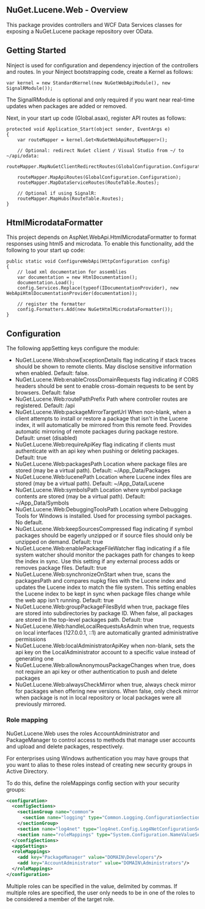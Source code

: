 ## NuGet.Lucene.Web - Overview

This package provides controllers and WCF Data Services
classes for exposing a NuGet.Lucene package repository
over OData.

## Getting Started

Ninject is used for configuration and dependency injection
of the controllers and routes. In your Ninject bootstrapping
code, create a Kernel as follows:

    var kernel = new StandardKernel(new NuGetWebApiModule(), new SignalRModule());

The SignalRModule is optional and only required if you want
near real-time updates when packages are added or removed.

Next, in your start up code (Global.asax), register API routes
as follows:

    protected void Application_Start(object sender, EventArgs e)
    {
        var routeMapper = kernel.Get<NuGetWebApiRouteMapper>();

		// Optional: redirect NuGet client / Visual Studio from ~/ to ~/api/odata:
        routeMapper.MapNuGetClientRedirectRoutes(GlobalConfiguration.Configuration);

        routeMapper.MapApiRoutes(GlobalConfiguration.Configuration);
        routeMapper.MapDataServiceRoutes(RouteTable.Routes);

        // Optional if using SignalR:
        routeMapper.MapHubs(RouteTable.Routes);
    }

## HtmlMicrodataFormatter

This project depends on AspNet.WebApi.HtmlMicrodataFormatter to format responses
using html5 and microdata. To enable this functionality, add the following
to your start up code:

    public static void ConfigureWebApi(HttpConfiguration config)
	{
	    // load xml documentation for assemblies
        var documentation = new HtmlDocumentation();
        documentation.Load();
        config.Services.Replace(typeof(IDocumentationProvider), new WebApiHtmlDocumentationProvider(documentation));

		// register the formatter
        config.Formatters.Add(new NuGetHtmlMicrodataFormatter());
    }


## Configuration

The following appSetting keys configure the module:

* NuGet.Lucene.Web:showExceptionDetails flag indicating if stack traces should be shown to remote clients. May disclose sensitive
information when enabled. Default: false.
* NuGet.Lucene.Web:enableCrossDomainRequests flag indicating if CORS headers should be sent to enable cross-domain requests to be sent by browsers. Default: false
* NuGet.Lucene.Web:routePathPrefix Path where controller routes are registered. Default: /api
* NuGet.Lucene.Web:packageMirrorTargetUrl When non-blank, when a client attempts to install or restore a package that isn't in the Lucene index, it will automatically be mirrored from this remote feed. Provides automatic mirroring of remote packages during package restore. Default: unset (disabled)
* NuGet.Lucene.Web:requireApiKey flag indicating if clients must authenticate with an api key when pushing or deleting packages. Default: true
* NuGet.Lucene.Web:packagesPath Location where package files are stored (may be a virtual path). Default: ~/App_Data/Packages
* NuGet.Lucene.Web:lucenePath Location where Lucene index files are stored (may be a virtual path). Default: ~/App_Data/Lucene
* NuGet.Lucene.Web:symbolsPath Location where symbol package contents are stored (may be a virtual path). Default: ~/App_Data/Symbols
* NuGet.Lucene.Web:DebuggingToolsPath Location where Debugging Tools for Windows is installed. Used for processing symbol packages. No default.
* NuGet.Lucene.Web:keepSourcesCompressed flag indicating if symbol packages should be eagerly unzipped or if source files should only be unzipped on demand. Default: true
* NuGet.Lucene.Web:enablePackageFileWatcher flag indicating if a file system watcher should monitor the packages path for changes to keep the index in sync. Use this setting if any external process adds or removes package files. Default: true
* NuGet.Lucene.Web:synchronizeOnStart when true, scans the packagesPath and compares nupkg files with the Lucene index and updates the Lucene index to match the file system. This setting enables the Lucene index to be kept in sync when package files change while the web app isn't running. Default: true
* NuGet.Lucene.Web:groupPackageFilesById when true, package files are stored into subdirectories by package ID. When false, all packages are stored in the top-level packages path. Default: true
* NuGet.Lucene.Web:handleLocalRequestsAsAdmin when true, requests on local interfaces (127.0.0.1, ::1) are automatically granted administrative permissions
* NuGet.Lucene.Web:localAdministratorApiKey when non-blank, sets the api key on the LocalAdministrator account to a specific value instead of generating one
* NuGet.Lucene.Web:allowAnonymousPackageChanges when true, does not require an api key or other authentication to push and delete packages
* NuGet.Lucene.Web:alwaysCheckMirror when true, always check mirror for packages when offering new versions. When false, only check mirror when package is not in local repository or local packages were all previously mirrored.

### Role mapping

NuGet.Lucene.Web uses the roles AccountAdministrator and PackageManager to control
access to methods that manage user accounts and upload and delete packages, respectively.

For enterprises using Windows authentication you may have groups that you want to alias
to these roles instead of creating new security groups in Active Directory.

To do this, define the roleMappings config section with your security groups:

```xml
<configuration>
  <configSections>
    <sectionGroup name="common">
      <section name="logging" type="Common.Logging.ConfigurationSectionHandler, Common.Logging" />
    </sectionGroup>
    <section name="log4net" type="log4net.Config.Log4NetConfigurationSectionHandler, log4net" />
    <section name="roleMappings" type="System.Configuration.NameValueSectionHandler" />
  </configSections>
  <appSettings>
  <roleMappings>
    <add key="PackageManager" value="DOMAIN\Developers"/>
    <add key="AccountAdministrator" value="DOMAIN\Administrators"/>
  </roleMappings>
</configuration>
```

Multiple roles can be specified in the value, delimited by commas.
If multiple roles are specified, the user only needs to be in one
of the roles to be considered a member of the target role.
